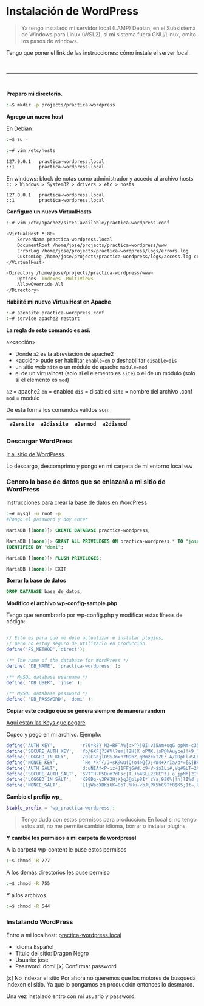 # Instalación de WordPress 
> Ya tengo instalado mi servidor local (LAMP) Debian, en el Subsistema de Windows para Linux (WSL2),
> si mi sistema fuera GNU/Linux, omito los pasos de windows.

Tengo que poner el link de las instrucciones: cómo instale el server local.

<br/>  

---

<br/>

**Preparo mi directorio.**
```sh
:~$ mkdir -p projects/practica-wordpress
```

**Agrego un nuevo host**

En Debian
```sh
:~$ su -

:~# vim /etc/hosts

127.0.0.1   practica-wordpress.local
::1         practica-wordpress.local
```

En windows: block de notas como administrador y accedo al archivo hosts 
`c: > Windows > System32 > drivers > etc > hosts`

```
127.0.0.1   practica-wordpress.local
::1         practica-wordpress.local
```

**Configuro un nuevo VirtualHosts**

```sh
:~# vim /etc/apache2/sites-available/practica-wordpress.conf

<VirtualHost *:80>
	ServerName practica-wordpress.local
	DocumentRoot /home/jose/projects/practica-wordpress/www
	ErrorLog /home/jose/projects/practica-wordpress/logs/errors.log
	CustomLog /home/jose/projects/practica-wordpress/logs/access.log combined
</VirtualHost>

<Directory /home/jose/projects/practica-wordpress/www>
	Options -Indexes -MultiViews
	AllowOverride All
</Directory>
```

**Habilité mi nuevo VirtualHost en Apache**

```sh
:~# a2ensite practica-wordpress.conf
:~# service apache2 restart
```

**La regla de este comando es así:**

`a2`<acción><elemento><nombre>

- Donde `a2` es la abreviación de apache2
- <acción> pude ser habilitar `enable=en` o deshabilitar `disable=dis`
- <elemento> un sitio web `site` o un módulo de apache `module=mod`
- <nombre> el de un virtualhost (solo si el elemento es `site`) 
o el de un módulo (solo si el elemento es `mod`)

`a2`   = apache2
`en`   = enabled
`dis`  = disabled
`site` = nombre del archivo .conf
`mod`  = modulo

De esta forma los comandos válidos son:

| `a2ensite` | `a2dissite` | `a2enmod` | `a2dismod` |
|------------|-------------|-----------|------------|

### Descargar WordPress

[Ir al sitio de WordPress](https://es-mx.wordpress.org/download/).

Lo descargo, descomprimo y pongo en mi carpeta de mi entorno local `www`




### Genero la base de datos que se enlazará a mi sitio de WordPress

[Instrucciones para crear la base de datos en WordPress](https://es-mx.wordpress.org/support/article/creating-database-for-wordpress/)

```sh
:~# mysql -u root -p
#Pongo el password y doy enter
```

```sql
MariaDB [(none)]> CREATE DATABASE practica-wordpress;

MariaDB [(none)]> GRANT ALL PRIVILEGES ON practica-wordpress.* TO "jose"@"localhost" 
IDENTIFIED BY "domi";

MariaDB [(none)]> FLUSH PRIVILEGES;

MariaDB [(none)]> EXIT
```

**Borrar la base de datos**

```sql
DROP DATABASE base_de_datos;
```

**Modifico el archivo wp-config-sample.php**

Tengo que renombrarlo por wp-config.php y modificar estas líneas de código:

```php

// Esto es para que me deje actualizar e instalar plugins,
// pero no estoy seguro de utilizarlo en producción.
define('FS_METHOD','direct');

/** The name of the database for WordPress */
define( 'DB_NAME', 'practica-wordpress' );

/** MySQL database username */
define( 'DB_USER', 'jose' );

/** MySQL database password */
define( 'DB_PASSWORD', 'domi' );
```


**Copiar este código que se genera siempre de manera random**

[Aquí están las Keys que pegaré](http://api.wordpress.org/secret-key/1.1/salt)

Copeo y pego en mi archivo. Ejemplo:

```php
define('AUTH_KEY',         'r70*R?}_M3+RF`A%[:>^}|0I!v35Am+ugG opMm-c35%:*Ca/');
define('SECURE_AUTH_KEY',  'Yb/6XF{?J#Vl?em[l2H(X_oPMX.|sP@kAuyce)!+9_?phHiae');
define('LOGGED_IN_KEY',    '/QlCGejlOS%Jn>n?N9bZ,qMmze>TZE:.A/DDpFlkSLRetjw~M');
define('NONCE_KEY',        '`He_*k^{/J+sK@wu(Q!o4>Q{J;<W4+XrIa/b*=[&jBK-GO8?3');
define('AUTH_SALT',        'd:uNIAf<P-iz+]1FFj6#d.c9-V>$$1Li#,Vq#&LT=2X)-050F');
define('SECURE_AUTH_SALT', '$VTTH-H5Dum?dFsc|T.)%4SL[2ZUE^t].a_jpMh|2I%3jbpU-');
define('LOGGED_IN_SALT',   'K98Dg-y3P#3HjK}qJ@plp8I*`zYa;9ZO%|!n)lI%d p{6j|G#');
define('NONCE_SALT',       'L1jWaoXBKi6K=8oT.%Hu-vbJ{PK5bC9Tf0$K5;1t~;Ru@o[F|');
```


**Cambio el prefijo wp_**

```php
$table_prefix = 'wp_practica-wordpress';
```

> Tengo duda con estos permisos para producción.
> En local si no tengo estos así, no me permite cambiar idioma, 
> borrar o instalar plugins.

**Y cambié los permisos a mi carpeta de wordpressl**

A la carpeta wp-content le puse estos permisos
```sh
:~$ chmod -R 777
```

A los demás directorios les puse permiso
```sh
:~$ chmod -R 755
```

Y a los archivos
```sh
:~$ chmod -R 644
```

### Instalando WordPress

Entro a mi localhost: 
[practica-wordpress.local](http://practica-wordpress.local/wp-admin/install.php)

- Idioma Español
- Titulo del sitio: Dragon Negro
- Usuario: jose
- Password: domi
[x] Confirmar password

[x] No indexar el sitio 
Por ahora no queremos que los motores de busqueda indexen el sitio. 
Ya que lo pongamos en producción entonces lo desmarco.

Una vez instalado entro con mi usuario y password.